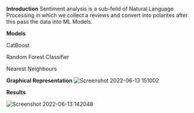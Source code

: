 **Introduction**
Sentiment analysis is a sub-feild of Natural Language Processing in which we collect a reviews and convert into polarites after this pass the data into ML Models.


 **Models**
 
 CatBoost
 
 Random Forest Classifier
 
 Nearest Neighbours
 
 
 **Graphical Representation**
 ![Screenshot 2022-06-13 151002](https://user-images.githubusercontent.com/80381336/173331489-b93bc342-f1cf-429c-ae21-2663a8dd0d53.png)

 

**Results**

![Screenshot 2022-06-13 142048](https://user-images.githubusercontent.com/80381336/173322238-5509a47b-e725-4c35-9233-7173fd6bb98c.png)
